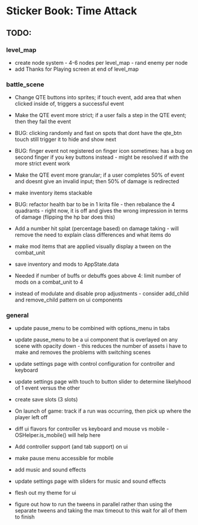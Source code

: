 # Sticker Book: Time Attack

## TODO:

### level_map

- create node system - 4-6 nodes per level_map - rand enemy per node
- add Thanks for Playing screen at end of level_map

### battle_scene

- Change QTE buttons into sprites; if touch event, add area that when clicked inside of, triggers a successful event
- Make the QTE event more strict; if a user fails a step in the QTE event; then they fail the event
- BUG: clicking randomly and fast on spots that dont have the qte_btn touch still trigger it to hide and show next
- BUG: finger event not registered on finger icon sometimes: has a bug on second finger if you key buttons instead - might be resolved if with the more strict event work
- Make the QTE event more granular; if a user completes 50% of event and doesnt give an invalid input; then 50% of damage is redirected
- make inventory items stackable

- BUG: refactor health bar to be in 1 krita file - then rebalance the 4 quadrants - right now, it is off and gives the wrong impression in terms of damage (flipping the hp bar does this)
- Add a number hit splat (percentage based) on damage taking - will remove the need to explain class differences and what items do
- make mod items that are applied visually display a tween on the combat_unit
- save inventory and mods to AppState.data

- Needed if number of buffs or debuffs goes above 4: limit number of mods on a combat_unit to 4
- instead of modulate and disable prop adjustments - consider add_child and remove_child pattern on ui components

### general

- update pause_menu to be combined with options_menu in tabs
- update pause_menu to be a ui component that is overlayed on any scene with opacity down - this reduces the number of assets i have to make and removes the problems with switching scenes
- update settings page with control configuration for controller and keyboard
- update settings page with touch to button slider to determine likelyhood of 1 event versus the other

- create save slots (3 slots)
- On launch of game: track if a run was occurring, then pick up where the player left off

- diff ui flavors for controller vs keyboard and mouse vs mobile - OSHelper.is_mobile() will help here
- Add controller support (and tab support) on ui
- make pause menu accessible for mobile
- add music and sound effects
- update settings page with sliders for music and sound effects

- flesh out my theme for ui
- figure out how to run the tweens in parallel rather than using the separate tweens and taking the max timeout to this wait for all of them to finish
